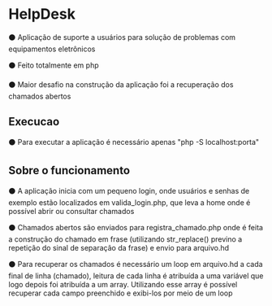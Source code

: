 # HelpDesk

:black_circle: Aplicação de suporte a usuários para solução de problemas com equipamentos eletrônicos

:black_circle: Feito totalmente em php

:black_circle: Maior desafio na construção da aplicação foi a recuperação dos chamados abertos

## Execucao

:black_circle: Para executar a aplicação é necessário apenas "php -S localhost:porta"

## Sobre o funcionamento

:black_circle: A aplicação inicia com um pequeno login, onde usuários e senhas de exemplo estão localizados em valida_login.php, que leva a home onde é possível abrir ou consultar chamados

:black_circle: Chamados abertos são enviados para registra_chamado.php onde é feita a construção do chamado em frase (utilizando str_replace() previno a repetição do sinal de separação da frase) e envio para arquivo.hd

:black_circle: Para recuperar os chamados é necessário um loop em arquivo.hd a cada final de linha (chamado), leitura de cada linha é atribuída a uma variável que logo depois foi atribuída a um array. Utilizando esse array é possível recuperar cada campo preenchido e exibi-los por meio de um loop
